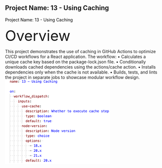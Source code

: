 ## Project Name: 13 - Using Caching
<span style="color:black">Project Name: 13 - Using Caching</span>


<span style="font-size:48px">Overview</span>

This project demonstrates the use of caching in GitHub Actions to optimize CI/CD workflows for a React application. The workflow:
•	Calculates a unique cache key based on the package-lock.json file.
•	Conditionally downloads cached dependencies using the actions/cache action.
•	Installs dependencies only when the cache is not available.
•	Builds, tests, and lints the project in separate jobs to showcase modular workflow design.
![Caching Trigger Workflow](caching-trigger-workflow.png)